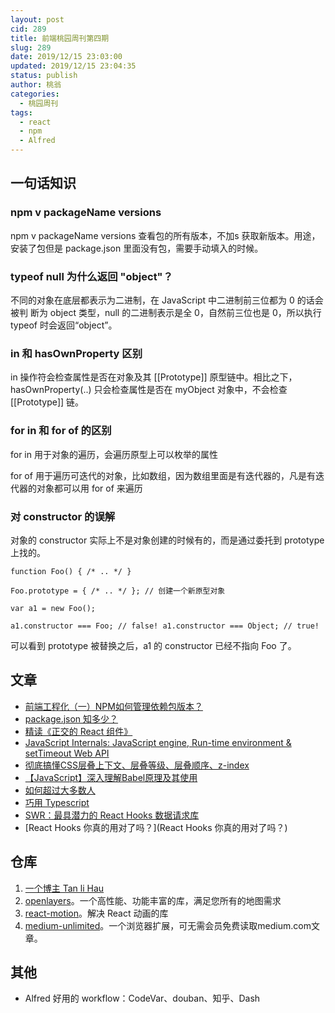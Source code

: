 ```yaml
---
layout: post
cid: 289
title: 前端桃园周刊第四期
slug: 289
date: 2019/12/15 23:03:00
updated: 2019/12/15 23:04:35
status: publish
author: 桃翁
categories: 
  - 桃园周刊
tags: 
  - react
  - npm
  - Alfred
---
```



## 一句话知识

### npm v packageName versions

npm v packageName versions 查看包的所有版本，不加s 获取新版本。用途，安装了包但是 package.json 里面没有包，需要手动填入的时候。

### **typeof null 为什么返回 "object"？**

不同的对象在底层都表示为二进制，在 JavaScript 中二进制前三位都为 0 的话会被判 断为 object 类型，null 的二进制表示是全 0，自然前三位也是 0，所以执行 typeof 时会返回“object”。

### in 和 hasOwnProperty 区别

in 操作符会检查属性是否在对象及其 [[Prototype]] 原型链中。相比之下， hasOwnProperty(..) 只会检查属性是否在 myObject 对象中，不会检查 [[Prototype]] 链。

### for in 和 for of 的区别

for in 用于对象的遍历，会遍历原型上可以枚举的属性

for of 用于遍历可迭代的对象，比如数组，因为数组里面是有迭代器的，凡是有迭代器的对象都可以用 for of 来遍历

### 对 constructor 的误解

对象的 constructor 实际上不是对象创建的时候有的，而是通过委托到 prototype 上找的。

    function Foo() { /* .. */ }
    
    Foo.prototype = { /* .. */ }; // 创建一个新原型对象
    
    var a1 = new Foo();
    
    a1.constructor === Foo; // false! a1.constructor === Object; // true!

可以看到 prototype 被替换之后，a1 的 constructor 已经不指向 Foo 了。

## 文章

- [前端工程化（一）NPM如何管理依赖包版本？](https://mp.weixin.qq.com/s/Qrzn3rLKfMI9V6diQ_7vBg)
- [package.json 知多少？](https://mp.weixin.qq.com/s/jMWoXzrw6WDi5VG9Y8Mn0Q)
- [精读《正交的 React 组件》](https://zhuanlan.zhihu.com/p/96084784)
- [JavaScript Internals: JavaScript engine, Run-time environment & setTimeout Web API](https://blog.bitsrc.io/javascript-internals-javascript-engine-run-time-environment-settimeout-web-api-eeed263b1617)
- [彻底搞懂CSS层叠上下文、层叠等级、层叠顺序、z-index](https://juejin.im/post/5b876f86518825431079ddd6#comment)
- [【JavaScript】深入理解Babel原理及其使用](https://www.jianshu.com/p/e9b94b2d52e2)
- [如何超过大多数人](https://coolshell.cn/articles/19464.html)
- [巧用 Typescript](https://zhuanlan.zhihu.com/p/39620591)
- [SWR：最具潜力的 React Hooks 数据请求库](https://zhuanlan.zhihu.com/p/89570321)
- [React Hooks 你真的用对了吗？](React Hooks 你真的用对了吗？)

## 仓库

1. [一个博主 Tan li Hau](https://lihautan.com/)
2. [openlayers](https://openlayers.org/)。一个高性能、功能丰富的库，满足您所有的地图需求
3. [react-motion](https://github.com/chenglou/react-motion)。解决 React 动画的库
4. [medium-unlimited](https://github.com/manojVivek/medium-unlimited)。一个浏览器扩展，可无需会员免费读取medium.com文章。

## 其他

- Alfred 好用的 workflow：CodeVar、douban、知乎、Dash